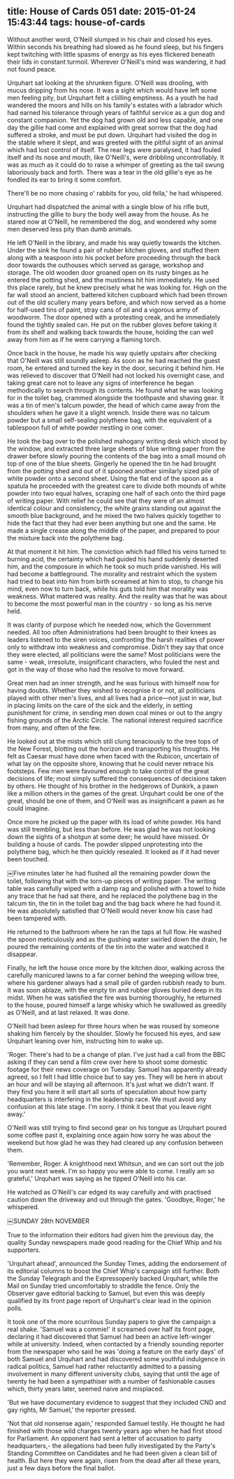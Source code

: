 title: House of Cards 051
date: 2015-01-24 15:43:44
tags: house-of-cards
---

Without another word, O'Neill slumped in his chair and closed his eyes. Within seconds his breathing had slowed as he found sleep, but his fingers kept twitching with little spasms of energy as his eyes flickered beneath their lids in constant turmoil. Wherever O'Neill's mind was wandering, it had not found peace.

Urquhart sat looking at the shrunken figure. O'Neill was drooling, with mucus dripping from his nose. It was a sight which would have left some men feeling pity, but Urquhart felt a cliilling emptiness. As a youth he had wandered the moors and hills on his family's estates with a labrador which had earned his tolerance through years of faithful service as a gun dog and constant companion. Yet the dog had grown old and less capable, and one day the gillie had come and explained with great sorrow that the dog had suffered a stroke, and must be put down. Urquhart had visited the dog in the stable where it slept, and was greeted with the pitiful sight of an animal which had lost control of itself. The rear legs were paralysed, it had fouled itself and its nose and mouth, like O'Neill's, were dribbling uncontrollably. It was as much as it could do to raise a whimper of greeting as the tail swung laboriously back and forth. There was a tear in the old gillie's eye as he fondled its ear to bring it some comfort.

There'll be no more chasing o' rabbits for you, old fella,' he had whispered.

Urquhart had dispatched the animal with a single blow of his rifle butt, instructing the gillie to bury the body well away from the house. As he stared now at O'Neill, he remembered the dog, and wondered why some men deserved less pity than dumb animals.

He left O'Neill in the library, and made his way quietly towards the kitchen. Under the sink he found a pair of rubber kitchen gloves, and stuffed them along with a teaspoon into his pocket before proceeding through the back door towards the outhouses which served as garage, workshop and storage. The old wooden door groaned open on its rusty binges as he entered the potting shed, and the mustiness hit him immediately. He used this place rarely, but he knew precisely what he was looking for. High on the far wall stood an ancient, battered kitchen cupboard which had been thrown out of the old scullery many years before, and which now served as a home for half-used tins of paint, stray cans of oil and a vigorous army of woodworm. The door opened with a protesting creak, and he immediately found the tightly sealed can. He put on the rubber gloves before taking it from its shelf and walking back towards the house, holding the can well away from him as if he were carrying a flaming torch.

Once back in the house, he made his way quietly upstairs after checking that O'Neill was still soundly asleep. As soon as he had reached the guest room, he entered and turned the key in the door, securing it behind him. He was relieved to discover that O'Neill had not locked his overnight case, and taking great care not to leave any signs of interference he began methodically to search through its contents. He found what he was looking for in the toilet bag, crammed alongside the toothpaste and shaving gear. It was a tin of men's talcum powder, the head of which came away from the shoulders when he gave it a slight wrench. Inside there was no talcum powder but a small self-sealing polythene bag, with the equivalent of a tablespoon full of white powder nestling in one comer.

He took the bag over to the polished mahogany writing desk which stood by the window, and extracted three large sheets of blue writing paper from the drawer before slowly pouring the contents of the bag into a small mound oh top of one of the blue sheets. Gingerly he opened the tin he had brought from the potting shed and out of it spooned another similarly sized pile of white powder onto a second sheet. Using the flat end of the spoon as a spatula he proceeded with the greatest care to divide both mounds of white powder into two equal halves, scraping one half of each onto the third page of writing paper. With relief he could see that they were of an almost identical colour and consistency, the white grains standing out against the smooth blue background, and he mixed the two halves quickly together to hide the fact that they had ever been anything but one and the same. He made a single crease along the middle of the paper, and prepared to pour the mixture back into the polythene bag.

At that moment it hit him. The conviction which had filled his veins turned to burning acid, the certainty which had guided his hand suddenly deserted him, and the composure in which he took so much pride vanished. His will had become a battleground. The morality and restraint which the system had tried to beat into him from birth screamed at him to stop, to change his mind, even now to turn back, while his guts told him that morality was weakness. What mattered was reality. And the reality was that he was about to become the most powerful man in the country - so long as his nerve held.

It was clarity of purpose which he needed now, which the Government needed. All too often Administrations had been brought to their knees as leaders listened to the siren voices, confronting the harsh realities of power only to withdraw into weakness and compromise. Didn't they say that once they were elected, all politicians were the same? Most politicians were the same - weak, irresolute, insignificant characters, who fouled the nest and got in the way of those who had the resolve to move forward.

Great men had an inner strength, and he was furious with himself now for having doubts. Whether they wished to recognise it or not, all politicians played with other men's lives, and all lives had a price—not just in war, but in placing limits on the care of the sick and the elderly, in setting punishment for crime, in sending men down coal mines or out to the angry fishing grounds of the Arctic Circle. The national interest required sacrifice from many, and often of the few.

He looked out at the mists which still clung tenaciously to the tree tops of the New Forest, blotting out the horizon and transporting his thoughts. He felt as Caesar must have done when faced with the Rubicon, uncertain of what lay on the opposite shore, knowing that he could never retrace his footsteps. Few men were favoured enough to take control of the great decisions of life; most simply suffered the consequences of decisions taken by others. He thought of his brother in the hedgerows of Dunkirk, a pawn like a million others in the games of the great. Urquhart could be one of the great, should be one of them, and O'Neill was as insignificant a pawn as he could imagine.

Once more he picked up the paper with its load of white powder. His hand was still trembling, but less than before. He was glad he was not looking down the sights of a shotgun at some deer; he would have missed. Or building a house of cards. The powder slipped unprotesting into the polythene bag, which he then quickly resealed. It looked as if it had never been touched.

￼Five minutes later he had flushed all the remaining powder down the toilet, following that with the torn-up pieces of writing paper. The writing table was carefully wiped with a damp rag and polished with a towel to hide any trace that he had sat there, and he replaced the polythene bag in the talcum tin, the tin in the toilet bag and the bag back where he had found it. He was absolutely satisfied that O'Neill would never know his case had been tampered with.

He returned to the bathroom where he ran the taps at full flow. He washed the spoon meticulously and as the gushing water swirled down the drain, he poured the remaining contents of the tin into the water and watched it disappear.

Finally, he left the house once more by the kitchen door, walking across the carefully manicured lawns to a far corner behind the weeping willow tree, where his gardener always had a small pile of garden rubbish ready to bum. It was soon ablaze, with the empty tin and rubber gloves buried deep in its midst. When he was satisfied the fire was burning thoroughly, he returned to the house, poured himself a large whisky which he swallowed as greedily as O'Neill, and at last relaxed. It was done.

O'Neill had been asleep for three hours when he was roused by someone shaking him fiercely by the shoulder. Slowly he focused his eyes, and saw Urquhart leaning over him, instructing him to wake up.

'Roger. There's had to be a change of plan. I've just had a call from the BBC asking if they can send a film crew over here to shoot some domestic footage for their news coverage on Tuesday. Samuel has apparently already agreed, so I felt I had little choice but to say yes. They will be here in about an hour and will be staying all afternoon. It's just what we didn't want. If they find you here it will start all sorts of speculation about how party headquarters is interfering in the leadership race. We must avoid any confusion at this late stage. I'm sorry. I think it best that you leave right away.'

O'Neill was still trying to find second gear on his tongue as Urquhart poured some coffee past it, explaining once again how sorry he was about the weekend but how glad he was they had cleared up any confusion between them.

'Remember, Roger. A knighthood next Whitsun, and we can sort out the job you want next week. I'm so happy you were able to come. I really am so grateful,' Urquhart was saying as he tipped O'Neill into his car.

He watched as O'Neill's car edged its way carefully and with practised caution down the driveway and out through the gates. 'Goodbye, Roger,' he whispered.

￼SUNDAY 28th NOVEMBER

True to the information their editors had given him the previous day, the quality Sunday newspapers made good reading for the Chief Whip and his supporters.

'Urquhart ahead', announced the Sunday Times, adding the endorsement of its editorial columns to boost the Chief Whip's campaign still further. Both the Sunday Telegraph and the Expressopenly backed Urquhart, while the Mail on Sunday tried uncomfortably to straddle the fence. Only the Observer gave editorial backing to Samuel, but even this was deeply qualified by its front page report of Urquhart's clear lead in the opinion polls.

It took one of the more scurrilous Sunday papers to give the campaign a real shake. 'Samuel was a commie!' it screamed over half its front page, declaring it had discovered that Samuel had been an active left-winger while at university. Indeed, when contacted by a friendly sounding reporter from the newspaper who said he was 'doing a feature on the early days' of both Samuel and Urquhart and had discovered some youthful indulgence in radical politics, Samuel had rather reluctantly admitted to a passing involvement in many different university clubs, saying that until the age of twenty he had been a sympathiser with a number of fashionable causes which, thirty years later, seemed naive and misplaced.

'But we have documentary evidence to suggest that they included CND and gay rights, Mr Samuel,' the reporter pressed.

'Not that old nonsense again,' responded Samuel testily. He thought he had finished with those wild charges twenty years ago when he had first stood for Parliament. An opponent had sent a letter of accusation to party headquarters,- the allegations had been fully investigated by the Party's Standing Committee on Candidates and he had been given a clean bill of health. But here they were again, risen from the dead after all these years, just a few days before the final ballot.

